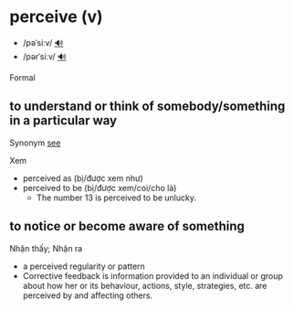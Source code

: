 # perceive (v)

- /pəˈsiːv/ [🔊](https://www.oxfordlearnersdictionaries.com/media/english/uk_pron/p/per/perce/perceive__gb_1.mp3)
- /pərˈsiːv/ [🔊](https://www.oxfordlearnersdictionaries.com/media/english/us_pron/p/per/perce/perceive__us_1.mp3)

Formal

## to understand or think of somebody/something in a particular way

Synonym [see]()

Xem

- perceived as (bị/được xem như)
- perceived to be (bị/được xem/coi/cho là)
  - The number 13 is perceived to be unlucky.

## to notice or become aware of something

Nhận thấy; Nhận ra

- a perceived regularity or pattern
- Corrective feedback is information provided to an individual or group about how her or its behaviour, actions, style, strategies, etc. are perceived by and affecting others.